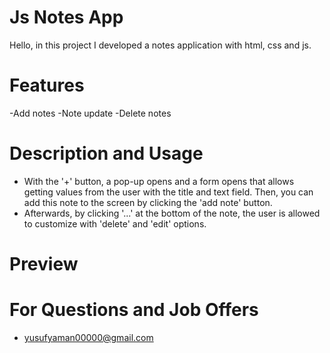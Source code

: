 # Js Notes App


Hello, in this project I developed a notes application with html, css and js.


# Features

-Add notes
-Note update
-Delete notes


# Description and Usage

- With the '+' button, a pop-up opens and a form opens that allows getting values ​​from the user with the title and text field. Then, you can add this note to the screen by clicking the 'add note' button.
- Afterwards, by clicking '...' at the bottom of the note, the user is allowed to customize with 'delete' and 'edit' options.

# Preview




# For Questions and Job Offers

- yusufyaman00000@gmail.com
